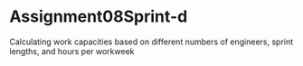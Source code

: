 # Assignment08Sprint-d
Calculating work capacities based on different numbers of engineers, sprint lengths, and hours per workweek
